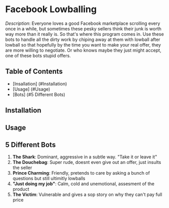 # Facebook Lowballing 
*Description*: Everyone loves a good Facebook marketplace scrolling every once in a while, but sometimes these pesky sellers think their junk is worth way more than it really is. So that's where this program comes in. Use these bots to handle all the dirty work by chiping away at them with lowball after lowball so that hopefully by the time you want to make your real offer, they are more willing to negotiate. Or who knows maybe they just might accept, one of these bots stupid offers. 

## Table of Contents
- [Insallation] (#Installation)
- [Usage] (#Usage)
- [Bots] (#5 Different Bots)

## Installation

## Usage 

## 5 Different Bots
1. **The Shark**: Dominant, aggressive in a subtle way. "Take it or leave it"
2. **The Douchebag**: Super rude, doesnt even give out an offer, just insults the seller
3. **Prince Charming**: Friendly, pretends to care by asking a bunch of questions but still ultimitly lowballs 
4. **"Just doing my job"**: Calm, cold and unemotional, assesment of the product 
5. **The Victim**: Vulnerable and gives a sop story on why they can't pay full price
